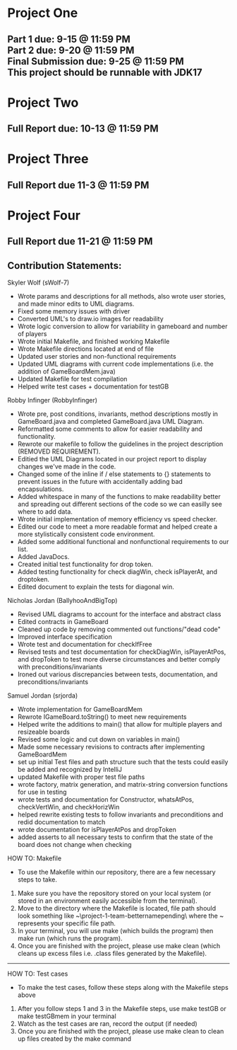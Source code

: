 # Project One
Part 1 due: 9-15 @ 11:59 PM \
Part 2 due: 9-20 @ 11:59 PM \
Final Submission due: 9-25 @ 11:59 PM \
This project should be runnable with JDK17
--------------------------------------------------------
# Project Two
Full Report due: 10-13 @ 11:59 PM
--------------------------------------------------------
# Project Three
Full Report due 11-3 @ 11:59 PM
--------------------------------------------------------
# Project Four
Full Report due 11-21 @ 11:59 PM
--------------------------------------------------------
## Contribution Statements:
Skyler Wolf (sWolf-7) 
- Wrote params and descriptions for all methods, also wrote user stories, and made minor edits to UML diagrams.
- Fixed some memory issues with driver
- Converted UML's to draw.io images for readability
- Wrote logic conversion to allow for variability in gameboard and number of players
- Wrote initial Makefile, and finished working Makefile
- Wrote Makefile directions located at end of file
- Updated user stories and non-functional requirements
- Updated UML diagrams with current code implementations (i.e. the addition of GameBoardMem.java)
- Updated Makefile for test compilation
- Helped write test cases + documentation for testGB

Robby Infinger (RobbyInfinger) 
- Wrote pre, post conditions, invariants, method descriptions mostly in GameBoard.java and completed GameBoard.java UML Diagram.
- Reformatted some comments to allow for easier readability and functionality.
- Rewrote our makefile to follow the guidelines in the project description (REMOVED REQUIREMENT).
- Editied the UML Diagrams located in our project report to display changes we've made in the code.
- Changed some of the inline if / else statements to {} statements to prevent issues in the future with accidentally adding bad encapsulations.
- Added whitespace in many of the functions to make readability better and spreading out different sections of the code so we can easilly see where to add data.
- Wrote initial implementation of memory efficiency vs speed checker.
- Edited our code to meet a more readable format and helped create a more stylistically consistent code environment.
- Added some additional functional and nonfunctional requirements to our list.
- Added JavaDocs.
- Created initial test functionality for drop token.
- Added testing functionality for check diagWin, check isPlayerAt, and droptoken.
- Edited document to explain the tests for diagonal win.

Nicholas Jordan (BallyhooAndBigTop)
- Revised UML diagrams to account for the interface and abstract class
- Edited contracts in GameBoard
- Cleaned up code by removing commented out functions/"dead code"
- Improved interface specification
- Wrote test and documentation for checkIfFree
- Revised tests and test documentation for checkDiagWin, isPlayerAtPos, and dropToken to test more diverse circumstances
  and better comply with preconditions/invariants
- Ironed out various discrepancies between tests, documentation, and preconditions/invariants

Samuel Jordan (srjorda)
- Wrote implementation for GameBoardMem
- Rewrote IGameBoard.toString() to meet new requirements
- Helped write the additions to main() that allow for multiple players and resizeable boards
- Revised some logic and cut down on variables in main()
- Made some necessary revisions to contracts after implementing GameBoardMem
- set up initial Test files and path structure such that the tests could easily be added and recognized by IntelliJ
- updated Makefile with proper test file paths
- wrote factory, matrix generation, and matrix-string conversion functions for use in testing
- wrote tests and documentation for Constructor, whatsAtPos, checkVertWin, and checkHorizWin
- helped rewrite existing tests to follow invariants and preconditions and redid documentation to match
- wrote documentation for isPlayerAtPos and dropToken
- added asserts to all necessary tests to confirm that the state of the board does not change when checking

HOW TO: Makefile
- To use the Makefile within our repository, there are a few necessary steps to take.
1. Make sure you have the repository stored on your local system (or stored in an environment easily accessible from the terminal).
2. Move to the directory where the Makefile is located, file path should look something like ~\project-1-team-betternamepending\ where the ~ represents your specific file path.
3. In your terminal, you will use make (which builds the program) then make run (which runs the program).
4. Once you are finished with the project, please use make clean (which cleans up excess files i.e. .class files generated by the Makefile).
----------------------------------------------------------------------------------------
HOW TO: Test cases
- To make the test cases, follow these steps along with the Makefile steps above
1. After you follow steps 1 and 3 in the Makefile steps, use make testGB or make testGBmem in your terminal
2. Watch as the test cases are ran, record the output (if needed)
3. Once you are finished with the project, please use make clean to clean up files created by the make command
